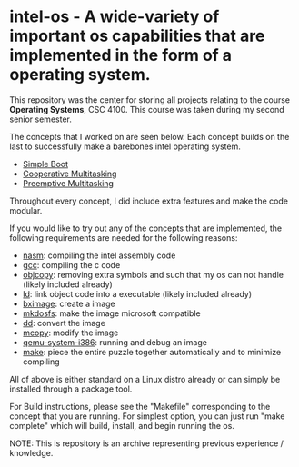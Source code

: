 # intel-os - A wide-variety of important os capabilities that are implemented in the form of a operating system.

This repository was the center for storing all projects relating to the course **Operating Systems**, CSC 4100. This course was taken during my second senior semester.

The concepts that I worked on are seen below. Each concept builds on the last to successfully make a barebones intel operating system.

 * [Simple Boot](https://github.com/justincpresley/intel-os/tree/master/simple_boot)
 * [Cooperative Multitasking](https://github.com/justincpresley/intel-os/tree/master/cooperative_multitasking)
 * [Preemptive Multitasking](https://github.com/justincpresley/intel-os/tree/master/preemptive_multitasking)

Throughout every concept, I did include extra features and make the code modular.

If you would like to try out any of the concepts that are implemented, the following requirements are needed for the following reasons:

 * [nasm](https://command-not-found.com/nasm): compiling the intel assembly code
 * [gcc](https://command-not-found.com/gcc): compiling the c code
 * [objcopy](https://command-not-found.com/objcopy): removing extra symbols and such that my os can not handle (likely included already)
 * [ld](https://command-not-found.com/ld): link object code into a executable (likely included already)
 * [bximage](https://command-not-found.com/bximage): create a image
 * [mkdosfs](https://command-not-found.com/mkdosfs): make the image microsoft compatible
 * [dd](https://command-not-found.com/dd): convert the image
 * [mcopy](https://command-not-found.com/mcopy): modify the image
 * [qemu-system-i386](https://command-not-found.com/qemu-system-i386): running and debug an image
 * [make](https://command-not-found.com/make): piece the entire puzzle together automatically and to minimize compiling

All of above is either standard on a Linux distro already or can simply be installed through a package tool.

For Build instructions, please see the "Makefile" corresponding to the concept that you are running. For simplest option, you can just run "make complete" which will build, install, and begin running the os.

NOTE: This is repository is an archive representing previous experience / knowledge.
